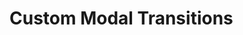 # Custom Modal Transitions

<CodeBlock :importComponentInstanceFn="() => import('@/components/use-cases/CustomTransitionModalExample.vue')" :importComponentRawFn="() => import('@/components/use-cases/CustomTransitionModalExample.vue?raw')"></CodeBlock>
